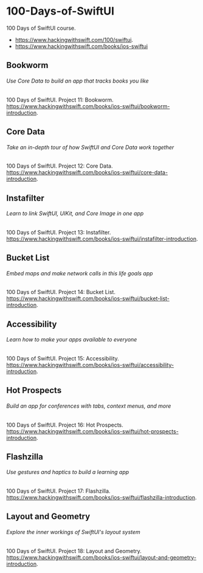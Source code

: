 # 100-Days-of-SwiftUI
100 Days of SwiftUI course. 
- https://www.hackingwithswift.com/100/swiftui.
- https://www.hackingwithswift.com/books/ios-swiftui

## Bookworm
###### Use Core Data to build an app that tracks books you like
100 Days of SwiftUI. Project 11: Bookworm. https://www.hackingwithswift.com/books/ios-swiftui/bookworm-introduction.

## Core Data
###### Take an in-depth tour of how SwiftUI and Core Data work together
100 Days of SwiftUI. Project 12: Core Data. https://www.hackingwithswift.com/books/ios-swiftui/core-data-introduction.

## Instafilter
###### Learn to link SwiftUI, UIKit, and Core Image in one app
100 Days of SwiftUI. Project 13: Instafilter. https://www.hackingwithswift.com/books/ios-swiftui/instafilter-introduction.

## Bucket List
###### Embed maps and make network calls in this life goals app
100 Days of SwiftUI. Project 14: Bucket List. https://www.hackingwithswift.com/books/ios-swiftui/bucket-list-introduction.

## Accessibility
###### Learn how to make your apps available to everyone
100 Days of SwiftUI. Project 15: Accessibility. https://www.hackingwithswift.com/books/ios-swiftui/accessibility-introduction.

## Hot Prospects
###### Build an app for conferences with tabs, context menus, and more
100 Days of SwiftUI. Project 16: Hot Prospects. https://www.hackingwithswift.com/books/ios-swiftui/hot-prospects-introduction.

## Flashzilla
###### Use gestures and haptics to build a learning app
100 Days of SwiftUI. Project 17: Flashzilla. https://www.hackingwithswift.com/books/ios-swiftui/flashzilla-introduction.

## Layout and Geometry
###### Explore the inner workings of SwiftUI's layout system
100 Days of SwiftUI. Project 18: Layout and Geometry. https://www.hackingwithswift.com/books/ios-swiftui/layout-and-geometry-introduction.
